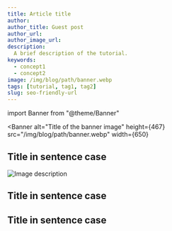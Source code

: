 ```yaml
---
title: Article title
author:
author_title: Guest post
author_url: 
author_image_url: 
description:
  A brief description of the tutorial.
keywords:
  - concept1
  - concept2
image: /img/blog/path/banner.webp
tags: [tutorial, tag1, tag2]
slug: seo-friendly-url
---
```


import Banner from "@theme/Banner"

<!--preview image should use the banner.webp filename to ensure that a thumbnail is created and presented properly-->

<Banner
  alt="Title of the banner image"
  height={467}
  src="/img/blog/path/banner.webp"
  width={650}
></Banner>

## Title in sentence case

![Image description](path/to/img.webp)

## Title in sentence case
## Title in sentence case